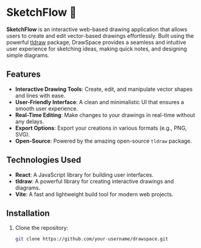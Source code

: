 # SketchFlow 🎨

**SketchFlow** is an interactive web-based drawing application that allows users to create and edit vector-based drawings effortlessly. Built using the powerful [tldraw](https://www.tldraw.dev/) package, DrawSpace provides a seamless and intuitive user experience for sketching ideas, making quick notes, and designing simple diagrams.

## Features

- **Interactive Drawing Tools**: Create, edit, and manipulate vector shapes and lines with ease.
- **User-Friendly Interface**: A clean and minimalistic UI that ensures a smooth user experience.
- **Real-Time Editing**: Make changes to your drawings in real-time without any delays.
- **Export Options**: Export your creations in various formats (e.g., PNG, SVG).
- **Open-Source**: Powered by the amazing open-source `tldraw` package.

## Technologies Used

- **React**: A JavaScript library for building user interfaces.
- **tldraw**: A powerful library for creating interactive drawings and diagrams.
- **Vite**: A fast and lightweight build tool for modern web projects.

## Installation

1. Clone the repository:
   ```bash
   git clone https://github.com/your-username/drawspace.git
